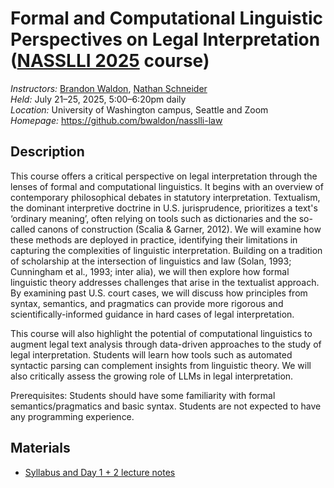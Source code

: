 # Formal and Computational Linguistic Perspectives on Legal Interpretation ([NASSLLI 2025](https://nasslli25.shane.st/) course)

_Instructors:_ [Brandon Waldon](https://bwaldon.github.io/), [Nathan Schneider](http://nathan.cl)  
_Held:_ July 21–25, 2025, 5:00–6:20pm daily  
_Location:_ University of Washington campus, Seattle and Zoom  
_Homepage:_ <https://github.com/bwaldon/nasslli-law>

## Description

This course offers a critical perspective on legal interpretation through the lenses of formal and computational linguistics. It begins with an overview of contemporary philosophical debates in statutory interpretation. Textualism, the dominant interpretive doctrine in U.S. jurisprudence, prioritizes a text's ‘ordinary meaning’, often relying on tools such as dictionaries and the so-called canons of construction (Scalia &amp; Garner, 2012). We will examine how these methods are deployed in practice, identifying their limitations in capturing the complexities of linguistic interpretation. Building on a tradition of scholarship at the intersection of linguistics and law (Solan, 1993; Cunningham et al., 1993; inter alia), we will then explore how formal linguistic theory addresses challenges that arise in the textualist approach. By examining past U.S. court cases, we will discuss how principles from syntax, semantics, and pragmatics can provide more rigorous and scientifically-informed guidance in hard cases of legal interpretation.

This course will also highlight the potential of computational linguistics to augment legal text analysis through data-driven approaches to the study of legal interpretation. Students will learn how tools such as automated syntactic parsing can complement insights from linguistic theory. We will also critically assess the growing role of LLMs in legal interpretation.

Prerequisites: Students should have some familiarity with formal semantics/pragmatics and basic syntax. Students are not expected to have any programming experience.

## Materials

* [Syllabus and Day 1 + 2 lecture notes](https://docs.google.com/document/d/e/2PACX-1vSegwb9cSf82a-Rl0XiXPAQREdw8dfePQHMt4X9AlhDV7lGvrxc2js7qLyZntl2bljn2q-ZHDe-N_O6/pub)

